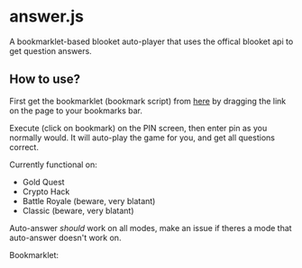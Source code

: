 # answer.js
A bookmarklet-based blooket auto-player that uses the offical blooket api to get question answers.

## How to use?

First get the bookmarklet (bookmark script) from [here](https://mmccall0813.github.io/answer.js/loader.html) by dragging the link on the page to your bookmarks bar. 

Execute (click on bookmark) on the PIN screen, then enter pin as you normally would. It will auto-play the game for you, and get all questions correct.

Currently functional on:

- Gold Quest
- Crypto Hack
- Battle Royale (beware, very blatant)
- Classic (beware, very blatant)

Auto-answer *should* work on all modes, make an issue if theres a mode that auto-answer doesn't work on.

Bookmarklet: